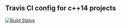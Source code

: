 ## Travis CI config for c++14 projects
[![Build Status](https://travis-ci.org/michalkaptur/cpp14_on_travis.svg?branch=master)](https://travis-ci.org/michalkaptur/cpp14_on_travis)
